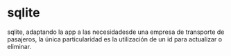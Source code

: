 # sqlite
 sqlite, adaptando la app a las necesidadesde una empresa de transporte de pasajeros, la única particularidad es la utilización de un id para actualizar o eliminar.
